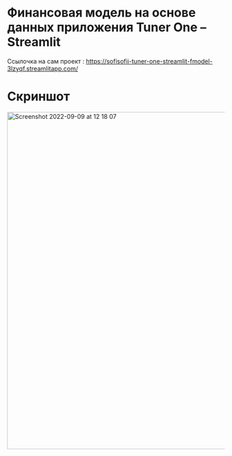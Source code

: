 # Финансовая модель на основе данных приложения Tuner One – Streamlit

Ссылочка на сам проект : 
https://sofisofii-tuner-one-streamlit-fmodel-3lzyqf.streamlitapp.com/

# Скриншот
<img width="781" alt="Screenshot 2022-09-09 at 12 18 07" src="https://user-images.githubusercontent.com/79330720/189284110-66a67b73-84ac-405a-8e5f-afa03d4766cb.png">
